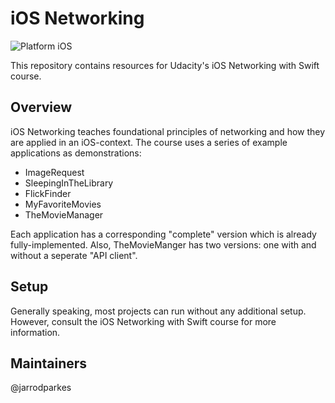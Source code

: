 # iOS Networking

![Platform iOS](https://img.shields.io/badge/nanodegree-iOS-blue.svg)

This repository contains resources for Udacity's iOS Networking with Swift course.

## Overview

iOS Networking teaches foundational principles of networking and how they are applied in an iOS-context. The course uses a series of example applications as demonstrations:

- ImageRequest
- SleepingInTheLibrary
- FlickFinder
- MyFavoriteMovies
- TheMovieManager

Each application has a corresponding "complete" version which is already fully-implemented. Also, TheMovieManger has two versions: one with and without a seperate "API client".

## Setup

Generally speaking, most projects can run without any additional setup. However, consult the iOS Networking with Swift course for more information.

## Maintainers

@jarrodparkes